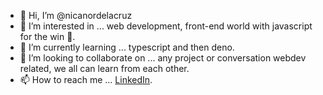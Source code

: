 - 👋 Hi, I’m @nicanordelacruz
- 👀 I’m interested in ... web development, front-end world with javascript for the win 😬.
- 🌱 I’m currently learning ... typescript and then deno.
- 💞️ I’m looking to collaborate on ... any project or conversation webdev related, we all can learn from each other.
- 📫 How to reach me ... [LinkedIn](https://www.linkedin.com/in/nicanor-alexander-de-la-cruz-caba-186686138/).

<!---
nicanordelacruz/nicanordelacruz is a ✨ special ✨ repository because its `README.md` (this file) appears on your GitHub profile.
You can click the Preview link to take a look at your changes.
--->
